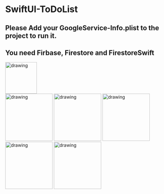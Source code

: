 # SwiftUI-ToDoList
## Please Add your GoogleService-Info.plist to the project to run it.
## You need Firbase, Firestore and FirestoreSwift

<img src="https://github.com/nishantminerva/SwiftUI-ToDoList/assets/53352011/a4aeb5c7-c1ee-4189-bbd4-ecfee17d8cfb" alt="drawing" style="width:100px;"/>
<br>
<img src="https://github.com/nishantminerva/SwiftUI-ToDoList/assets/53352011/46c14a8f-4d49-4901-9829-c62073b1eaa8" alt="drawing" style="width:150px;"/>
<img src="https://github.com/nishantminerva/SwiftUI-ToDoList/assets/53352011/982f3bb9-e73f-4937-896b-319eec5e1a2f" alt="drawing" style="width:150px;"/>
<img src="https://github.com/nishantminerva/SwiftUI-ToDoList/assets/53352011/894a0df2-cac6-416c-9d7e-91984b0d3a0c" alt="drawing" style="width:150px;"/>
<img src="https://github.com/nishantminerva/SwiftUI-ToDoList/assets/53352011/389e05a2-6f18-4ff8-a150-8864710440c1" alt="drawing" style="width:150px;"/>
<img src="https://github.com/nishantminerva/SwiftUI-ToDoList/assets/53352011/6468a8a5-101b-40bf-af78-8d0fb405254b" alt="drawing" style="width:150px;"/>









